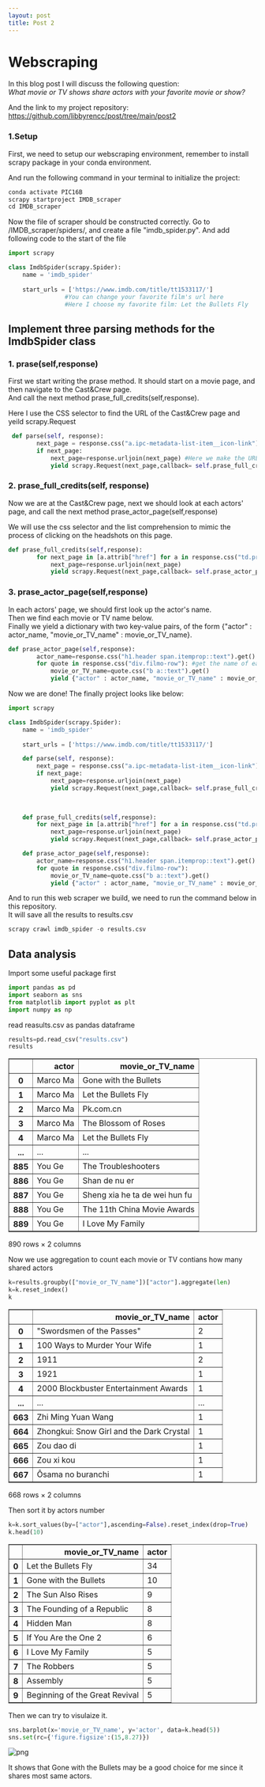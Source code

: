 ```yaml
---
layout: post
title: Post 2
---
```


# Webscraping

In this blog post I will discuss the following question:  
    *What movie or TV shows share actors with your favorite movie or show?*

And the link to my project repository:  
    https://github.com/libbyrencc/post/tree/main/post2

### 1.Setup

First, we need to setup our webscraping environment, remember to install scrapy package in your conda environment.

And run the following command in your terminal to initialize the project:


```python
conda activate PIC16B
scrapy startproject IMDB_scraper
cd IMDB_scraper

```

Now the file of scraper should be constructed correctly. Go to /IMDB_scraper/spiders/, and create a file "imdb_spider.py". And add following code to the start of the file


```python
import scrapy

class ImdbSpider(scrapy.Spider):
    name = 'imdb_spider'
    
    start_urls = ['https://www.imdb.com/title/tt1533117/']
                #You can change your favorite film's url here
                #Here I choose my favorite film: Let the Bullets Fly
```

## Implement three parsing methods for the ImdbSpider class

### 1. prase(self,response)

First we start writing the prase method. It should start on a movie page, and then navigate to the Cast&Crew page.  
And call the next method prase_full_credits(self,response).

Here I use the CSS selector to find the URL of the Cast&Crew page
and yeild scrapy.Request


```python
 def parse(self, response):
        next_page = response.css("a.ipc-metadata-list-item__icon-link").attrib["href"]
        if next_page:           
            next_page=response.urljoin(next_page) #Here we make the URL complete
            yield scrapy.Request(next_page,callback= self.prase_full_credits)
```

### 2. prase_full_credits(self, response)  
Now we are at the Cast&Crew page, next we should look at each actors' page, and call the next method prase_actor_page(self,response)  

We will use the css selector and the list comprehension to mimic the process of clicking on the headshots on this page.


```python
def prase_full_credits(self,response):
        for next_page in [a.attrib["href"] for a in response.css("td.primary_photo a")]:
            next_page=response.urljoin(next_page)
            yield scrapy.Request(next_page,callback= self.prase_actor_page)
```

### 3. prase_actor_page(self,response)  
In each actors' page, we should first look up the actor's name.  
Then we find each movie or TV name below.  
Finally we yield a dictionary with two key-value pairs, of the form {"actor" : actor_name, "movie_or_TV_name" : movie_or_TV_name}.


```python
def prase_actor_page(self,response):
        actor_name=response.css("h1.header span.itemprop::text").get() #get actor's name
        for quote in response.css("div.filmo-row"): #get the name of each his/her works
            movie_or_TV_name=quote.css("b a::text").get()
            yield {"actor" : actor_name, "movie_or_TV_name" : movie_or_TV_name} #yeild an dictionary
```

Now we are done! The finally project looks like below:


```python
import scrapy

class ImdbSpider(scrapy.Spider):
    name = 'imdb_spider'
    
    start_urls = ['https://www.imdb.com/title/tt1533117/']

    def parse(self, response):
        next_page = response.css("a.ipc-metadata-list-item__icon-link").attrib["href"]
        if next_page:           
            next_page=response.urljoin(next_page)
            yield scrapy.Request(next_page,callback= self.prase_full_credits)

    
    
    def prase_full_credits(self,response):
        for next_page in [a.attrib["href"] for a in response.css("td.primary_photo a")]:
            next_page=response.urljoin(next_page)
            yield scrapy.Request(next_page,callback= self.prase_actor_page)

    def prase_actor_page(self,response):
        actor_name=response.css("h1.header span.itemprop::text").get()                             
        for quote in response.css("div.filmo-row"):
            movie_or_TV_name=quote.css("b a::text").get()
            yield {"actor" : actor_name, "movie_or_TV_name" : movie_or_TV_name}
```

And to run this web scraper we build, we need to run the command below in this repository.  
It will save all the results to results.csv


```python
scrapy crawl imdb_spider -o results.csv
```

## Data analysis  

Import some useful package first


```python
import pandas as pd
import seaborn as sns
from matplotlib import pyplot as plt
import numpy as np
```

read reasults.csv as pandas dataframe


```python
results=pd.read_csv("results.csv")
results
```




<div>
<style scoped>
    .dataframe tbody tr th:only-of-type {
        vertical-align: middle;
    }

    .dataframe tbody tr th {
        vertical-align: top;
    }

    .dataframe thead th {
        text-align: right;
    }
</style>
<table border="1" class="dataframe">
  <thead>
    <tr style="text-align: right;">
      <th></th>
      <th>actor</th>
      <th>movie_or_TV_name</th>
    </tr>
  </thead>
  <tbody>
    <tr>
      <th>0</th>
      <td>Marco Ma</td>
      <td>Gone with the Bullets</td>
    </tr>
    <tr>
      <th>1</th>
      <td>Marco Ma</td>
      <td>Let the Bullets Fly</td>
    </tr>
    <tr>
      <th>2</th>
      <td>Marco Ma</td>
      <td>Pk.com.cn</td>
    </tr>
    <tr>
      <th>3</th>
      <td>Marco Ma</td>
      <td>The Blossom of Roses</td>
    </tr>
    <tr>
      <th>4</th>
      <td>Marco Ma</td>
      <td>Let the Bullets Fly</td>
    </tr>
    <tr>
      <th>...</th>
      <td>...</td>
      <td>...</td>
    </tr>
    <tr>
      <th>885</th>
      <td>You Ge</td>
      <td>The Troubleshooters</td>
    </tr>
    <tr>
      <th>886</th>
      <td>You Ge</td>
      <td>Shan de nu er</td>
    </tr>
    <tr>
      <th>887</th>
      <td>You Ge</td>
      <td>Sheng xia he ta de wei hun fu</td>
    </tr>
    <tr>
      <th>888</th>
      <td>You Ge</td>
      <td>The 11th China Movie Awards</td>
    </tr>
    <tr>
      <th>889</th>
      <td>You Ge</td>
      <td>I Love My Family</td>
    </tr>
  </tbody>
</table>
<p>890 rows × 2 columns</p>
</div>



Now we use aggregation to count each movie or TV contians how many shared actors


```python
k=results.groupby(["movie_or_TV_name"])["actor"].aggregate(len)
k=k.reset_index()
k
```




<div>
<style scoped>
    .dataframe tbody tr th:only-of-type {
        vertical-align: middle;
    }

    .dataframe tbody tr th {
        vertical-align: top;
    }

    .dataframe thead th {
        text-align: right;
    }
</style>
<table border="1" class="dataframe">
  <thead>
    <tr style="text-align: right;">
      <th></th>
      <th>movie_or_TV_name</th>
      <th>actor</th>
    </tr>
  </thead>
  <tbody>
    <tr>
      <th>0</th>
      <td>"Swordsmen of the Passes"</td>
      <td>2</td>
    </tr>
    <tr>
      <th>1</th>
      <td>100 Ways to Murder Your Wife</td>
      <td>1</td>
    </tr>
    <tr>
      <th>2</th>
      <td>1911</td>
      <td>2</td>
    </tr>
    <tr>
      <th>3</th>
      <td>1921</td>
      <td>1</td>
    </tr>
    <tr>
      <th>4</th>
      <td>2000 Blockbuster Entertainment Awards</td>
      <td>1</td>
    </tr>
    <tr>
      <th>...</th>
      <td>...</td>
      <td>...</td>
    </tr>
    <tr>
      <th>663</th>
      <td>Zhi Ming Yuan Wang</td>
      <td>1</td>
    </tr>
    <tr>
      <th>664</th>
      <td>Zhongkui: Snow Girl and the Dark Crystal</td>
      <td>1</td>
    </tr>
    <tr>
      <th>665</th>
      <td>Zou dao di</td>
      <td>1</td>
    </tr>
    <tr>
      <th>666</th>
      <td>Zou xi kou</td>
      <td>1</td>
    </tr>
    <tr>
      <th>667</th>
      <td>Ôsama no buranchi</td>
      <td>1</td>
    </tr>
  </tbody>
</table>
<p>668 rows × 2 columns</p>
</div>



Then sort it by actors number


```python
k=k.sort_values(by=["actor"],ascending=False).reset_index(drop=True)
k.head(10)
```




<div>
<style scoped>
    .dataframe tbody tr th:only-of-type {
        vertical-align: middle;
    }

    .dataframe tbody tr th {
        vertical-align: top;
    }

    .dataframe thead th {
        text-align: right;
    }
</style>
<table border="1" class="dataframe">
  <thead>
    <tr style="text-align: right;">
      <th></th>
      <th>movie_or_TV_name</th>
      <th>actor</th>
    </tr>
  </thead>
  <tbody>
    <tr>
      <th>0</th>
      <td>Let the Bullets Fly</td>
      <td>34</td>
    </tr>
    <tr>
      <th>1</th>
      <td>Gone with the Bullets</td>
      <td>10</td>
    </tr>
    <tr>
      <th>2</th>
      <td>The Sun Also Rises</td>
      <td>9</td>
    </tr>
    <tr>
      <th>3</th>
      <td>The Founding of a Republic</td>
      <td>8</td>
    </tr>
    <tr>
      <th>4</th>
      <td>Hidden Man</td>
      <td>8</td>
    </tr>
    <tr>
      <th>5</th>
      <td>If You Are the One 2</td>
      <td>6</td>
    </tr>
    <tr>
      <th>6</th>
      <td>I Love My Family</td>
      <td>5</td>
    </tr>
    <tr>
      <th>7</th>
      <td>The Robbers</td>
      <td>5</td>
    </tr>
    <tr>
      <th>8</th>
      <td>Assembly</td>
      <td>5</td>
    </tr>
    <tr>
      <th>9</th>
      <td>Beginning of the Great Revival</td>
      <td>5</td>
    </tr>
  </tbody>
</table>
</div>



Then we can try to visulaize it.


```python
sns.barplot(x='movie_or_TV_name', y='actor', data=k.head(5))
sns.set(rc={'figure.figsize':(15,8.27)})
```


    
![png](output_27_0.png)
    


It shows that Gone with the Bullets may be a good choice for me since it shares most same actors.

